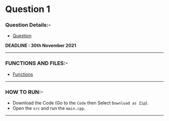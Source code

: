 # Question 1

### Question Details:-

* [Question](Q1.md)  

**DEADLINE : 30th November 2021**

--------------------------------

### FUNCTIONS AND FILES:-

* [Functions](Functions-Files.md)

-----------------------------------

### HOW TO RUN:-

* Download the Code (Go to the `Code` then Select `Download as Zip`).
* Open the `src` and run the `main.cpp`.

----------------------------------
